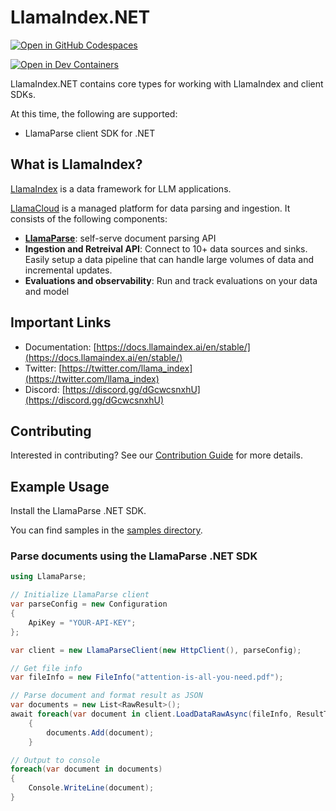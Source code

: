 # LlamaIndex.NET

[![Open in GitHub Codespaces](https://github.com/codespaces/badge.svg)](https://codespaces.new/colombod/llamaindex.net)

[![Open in Dev Containers](https://img.shields.io/static/v1?label=Dev%20Containers&message=Open&color=blue&logo=visualstudiocode)](https://vscode.dev/redirect?url=vscode://ms-vscode-remote.remote-containers/cloneInVolume?url=https://codespaces.new/colombod/llamaindex.net)

LlamaIndex.NET contains core types for working with LlamaIndex and client SDKs. 

At this time, the following are supported:

- LlamaParse client SDK for .NET

## What is LlamaIndex?

[LlamaIndex](https://llamaindex.ai/) is a data framework for LLM applications.

[LlamaCloud](https://docs.llamaindex.ai/en/stable/llama_cloud/) is a managed platform for data parsing and ingestion. It consists of the following components:

- [**LlamaParse**](https://docs.llamaindex.ai/en/stable/llama_cloud/llama_parse/): self-serve document parsing API
- **Ingestion and Retreival API**: Connect to 10+ data sources and sinks. Easily setup a data pipeline that can handle large volumes of data and incremental updates.
- **Evaluations and observability**: Run and track evaluations on your data and model

## Important Links

- Documentation: [https://docs.llamaindex.ai/en/stable/](https://docs.llamaindex.ai/en/stable/)
- Twitter: [https://twitter.com/llama_index](https://twitter.com/llama_index)
- Discord: [https://discord.gg/dGcwcsnxhU](https://discord.gg/dGcwcsnxhU)

## Contributing

Interested in contributing? See our [Contribution Guide](./CONTRIBUTING.md) for more details.

## Example Usage

Install the LlamaParse .NET SDK.

You can find samples in the [samples directory](./samples/README.md).

### Parse documents using the LlamaParse .NET SDK

```csharp
using LlamaParse;

// Initialize LlamaParse client
var parseConfig = new Configuration
{
    ApiKey = "YOUR-API-KEY";
};

var client = new LlamaParseClient(new HttpClient(), parseConfig);

// Get file info
var fileInfo = new FileInfo("attention-is-all-you-need.pdf");

// Parse document and format result as JSON
var documents = new List<RawResult>();
await foreach(var document in client.LoadDataRawAsync(fileInfo, ResultType.Json)
    {
        documents.Add(document);
    }

// Output to console
foreach(var document in documents)
{
    Console.WriteLine(document);
}
```
